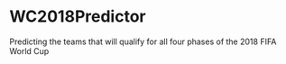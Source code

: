 # WC2018Predictor
Predicting the teams that will qualify for all four phases of the 2018 FIFA World Cup
